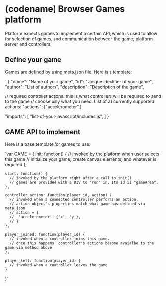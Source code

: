 (codename) Browser Games platform
==========

Platform expects games to implement a certain API, which is used to allow for selection of games, and communication between the game, platform server and controllers.

Define your game
----------------

Games are defined by using meta.json file. Here is a template:

`
{
  "name": "Name of your game",
  "id": "Unique identifier of your game",
  "author": "List of authors",
  "description": "Description of the game",
  
  // required controller actions. this is what controllers will be required to send to the game
  // choose only what you need. List of all currently supported actions:
  "actions": ["accelerometer",]
  
  "imports": [
    "list-of-your-javascript/includes.js",
  ]
}
`

GAME API to implement
--------------------------
Here is a base template for games to use:

`var GAME = {
    init: function() {
      // invoked by the platform when user selects this game
      // initialize your game, create canvas elements, and whatever is required
    },
    
    start: function() {
      // invoked by the platform right after a call to init()
      // games are provided with a DIV to "run" in. Its id is "gameArea".
    },
    
    controller_action: function(player_id, action) {
      // invoked when a connected controller performs an action.
      // action object's properties match what game has defined via meta.json 
      // action = {
      //  'accelerometer': {'x', 'y'},
      // }
    },
    
    player_joined: function(player_id) {
      // invoked when a controller joins this game.
      // once this happens, controller's actions become avaialbe to the game via method above
    },
    
    player_left: function(player_id) {
      // invoked when a controller leaves the game
    }
}`